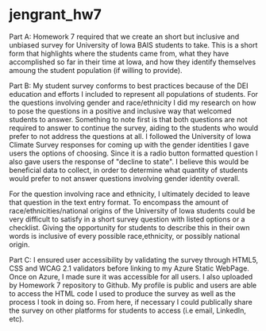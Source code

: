 # jengrant_hw7

Part A: Homework 7 required that we create an short but inclusive and unbiased survey for University of Iowa BAIS students to take. This is a short form that highlights where the students came from, what they have accomplished so far in their time at Iowa, and how they identify themselves amoung the student population (if willing to provide). 

Part B:  My student survey conforms to best practices because of the DEI education and efforts I included to represent all populations of students. For the questions involving gender and race/ethnicity I did my research on how to pose the questions in a positive and inclusive way that welcomed students to answer. Something to note first is that both questions are not required to answer to continue the survey, aiding to the students who would prefer to not address the questions at all. I followed the University of Iowa Climate Survey responses for coming up with the
gender identities I gave users the options of choosing. Since it is a radio button formatted question I also gave users the response of "decline to state". I believe this would be beneficial data to collect, in order to determine what quantity of students would prefer to not answer questions involving gender identity overall. 

For the question involving race and ethnicity, I ultimately decided to leave that question in the text entry format. To encompass the amount of race/ethnicities/national origins of the University of Iowa students could be very difficult to satisfy in a short survey question with listed options or a checklist. Giving the opportunity for students to describe this in their own words is inclusive of every possible race,ethnicity, or possibly national origin. 


Part C: I ensured user accessibility by validating the survey through HTML5, CSS and WCAG 2.1 validators before linking to my Azure Static WebPage. Once on Azure, I made sure it was accessible for all users. I also uploaded by Homework 7 repository to Github. My profile is public and users are able to access the HTML code I used to produce the survey as well as the process I took in doing so. From here, if necessary I could publically share the survey on other platforms for students to access (i.e email, LinkedIn, etc). 


 
